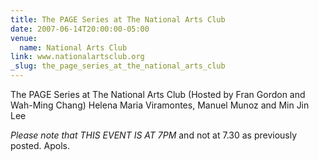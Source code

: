 ```yaml
---
title: The PAGE Series at The National Arts Club
date: 2007-06-14T20:00:00-05:00
venue:
  name: National Arts Club
link: www.nationalartsclub.org
_slug: the_page_series_at_the_national_arts_club
---
```


The PAGE Series at The National Arts Club
(Hosted by Fran Gordon and Wah-Ming Chang)
Helena Maria Viramontes, Manuel Munoz and Min Jin Lee

*Please note that THIS EVENT IS AT 7PM* and not at 7.30 as previously posted. Apols.
